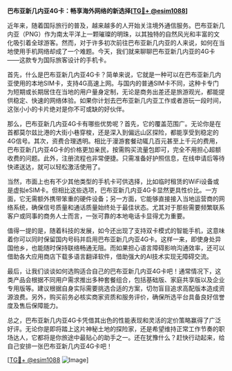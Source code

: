 **巴布亚新几内亚4G卡：畅享海外网络的新选择[[TG💪+ @esim1088](https://t.me/s/esim1088)]**

近年来，随着国际旅行的普及，越来越多的人开始关注境外通信服务。巴布亚新几内亚（PNG）作为南太平洋上一颗璀璨的明珠，以其独特的自然风光和丰富的文化吸引着全球游客。然而，对于许多初次前往巴布亚新几内亚的人来说，如何在当地使用手机网络却成了一个难题。今天，我们就来聊聊巴布亚新几内亚的4G卡——这款专为国际旅客设计的手机卡。

首先，什么是巴布亚新几内亚4G卡？简单来说，它就是一种可以在巴布亚新几内亚使用的本地SIM卡，支持4G高速上网。与国内的普通SIM卡不同，这种卡专门为短期或长期居住在当地的用户量身定制，无论是商务出差还是旅游观光，都能提供稳定、快速的网络体验。如果你计划去巴布亚新几内亚工作或者游玩一段时间，这张小小的卡片绝对是你不可或缺的好伙伴。

那么，巴布亚新几内亚4G卡有哪些优势呢？首先，它的覆盖范围广。无论你是在首都莫尔兹比港的大街小巷穿梭，还是深入到偏远山区探险，都能享受到稳定的4G信号。其次，资费合理透明。相比于漫游套餐动辄几百元甚至上千元的费用，巴布亚新几内亚4G卡的价格更加亲民，按需购买流量包即可，完全不用担心超额收费的问题。此外，注册流程也非常便捷。只需准备好护照信息，在线申请后等待快递送达，就可以轻松激活使用了。

当然，市面上也有不少其他类型的手机卡可供选择，比如临时租赁的WiFi设备或是虚拟eSIM卡。但相比这些选项，巴布亚新几内亚4G卡显然更具性价比。一方面，它无需额外携带笨重的硬件设备；另一方面，它能够直接接入当地运营商的网络系统，确保信号质量和通话质量始终处于最佳状态。尤其对于那些需要频繁联系客户或同事的商务人士而言，一张可靠的本地电话卡显得尤为重要。

值得一提的是，随着科技的发展，如今还出现了支持双卡模式的智能手机，这意味着你可以同时保留国内号码并启用巴布亚新几内亚4G卡。这样一来，即使身处异国他乡，也能随时保持联络畅通无阻。而如果担心语言障碍影响沟通效率，还可以借助各大应用商店下载多语言翻译软件，借助强大的AI技术实现无障碍交流。

最后，让我们谈谈如何选购适合自己的巴布亚新几内亚4G卡吧！通常情况下，这类产品会根据不同用户需求推出多种套餐组合，包括基础版、家庭共享版以及企业专用版等。建议根据自身实际需要挑选合适的方案，切勿盲目追求高配版本造成资源浪费。另外，购买前务必核实商家资质和服务评价，确保所选平台具备良好信誉度及售后保障能力。

总之，巴布亚新几内亚4G卡凭借其出色的性能表现和灵活的定价策略赢得了广泛好评。无论你是即将踏上这片神秘土地的探险家，还是希望维持正常工作节奏的职场达人，它都将是你旅途中最贴心的助手之一。还在犹豫什么？赶快行动起来，给自己安排一张巴布亚新几内亚4G卡吧！

[[TG💪+ @esim1088](https://t.me/s/esim1088) ![Image](https://i.postimg.cc/4NQfJmqS/Snipaste-2025-05-13-00-14-12.png)]